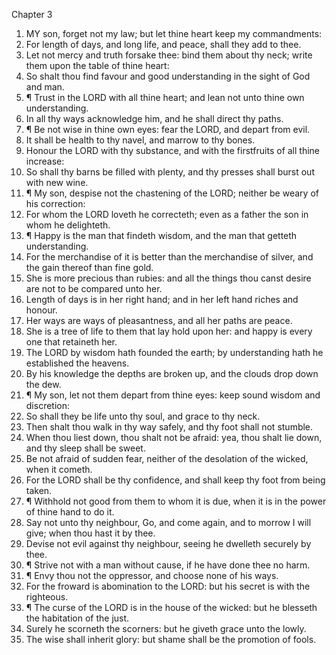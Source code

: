 

Chapter 3

1. MY son, forget not my law; but let thine heart keep my commandments:
2. For length of days, and long life, and peace, shall they add to thee.
3. Let not mercy and truth forsake thee: bind them about thy neck; write them upon the table of thine heart:
4. So shalt thou find favour and good understanding in the sight of God and man.
5. ¶ Trust in the LORD with all thine heart; and lean not unto thine own understanding.
6. In all thy ways acknowledge him, and he shall direct thy paths.
7. ¶ Be not wise in thine own eyes: fear the LORD, and depart from evil.
8. It shall be health to thy navel, and marrow to thy bones.
9. Honour the LORD with thy substance, and with the firstfruits of all thine increase:
10. So shall thy barns be filled with plenty, and thy presses shall burst out with new wine.
11. ¶ My son, despise not the chastening of the LORD; neither be weary of his correction:
12. For whom the LORD loveth he correcteth; even as a father the son in whom he delighteth.
13. ¶ Happy is the man that findeth wisdom, and the man that getteth understanding.
14. For the merchandise of it is better than the merchandise of silver, and the gain thereof than fine gold.
15. She is more precious than rubies: and all the things thou canst desire are not to be compared unto her.
16. Length of days is in her right hand; and in her left hand riches and honour.
17. Her ways are ways of pleasantness, and all her paths are peace.
18. She is a tree of life to them that lay hold upon her: and happy is every one that retaineth her.
19. The LORD by wisdom hath founded the earth; by understanding hath he established the heavens.
20. By his knowledge the depths are broken up, and the clouds drop down the dew.
21. ¶ My son, let not them depart from thine eyes: keep sound wisdom and discretion:
22. So shall they be life unto thy soul, and grace to thy neck.
23. Then shalt thou walk in thy way safely, and thy foot shall not stumble.
24. When thou liest down, thou shalt not be afraid: yea, thou shalt lie down, and thy sleep shall be sweet.
25. Be not afraid of sudden fear, neither of the desolation of the wicked, when it cometh.
26. For the LORD shall be thy confidence, and shall keep thy foot from being taken.
27. ¶ Withhold not good from them to whom it is due, when it is in the power of thine hand to do it.
28. Say not unto thy neighbour, Go, and come again, and to morrow I will give; when thou hast it by thee.
29. Devise not evil against thy neighbour, seeing he dwelleth securely by thee.
30. ¶ Strive not with a man without cause, if he have done thee no harm.
31. ¶ Envy thou not the oppressor, and choose none of his ways.
32. For the froward is abomination to the LORD: but his secret is with the righteous.
33. ¶ The curse of the LORD is in the house of the wicked: but he blesseth the habitation of the just.
34. Surely he scorneth the scorners: but he giveth grace unto the lowly.
35. The wise shall inherit glory: but shame shall be the promotion of fools.
